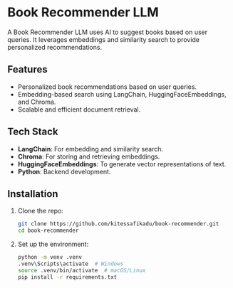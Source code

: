 # Book Recommender LLM

A Book Recommender LLM uses AI to suggest books based on user queries. It leverages embeddings and similarity search to provide personalized recommendations.

## Features

- Personalized book recommendations based on user queries.
- Embedding-based search using LangChain, HuggingFaceEmbeddings, and Chroma.
- Scalable and efficient document retrieval.

## Tech Stack

- **LangChain**: For embedding and similarity search.
- **Chroma**: For storing and retrieving embeddings.
- **HuggingFaceEmbeddings**: To generate vector representations of text.
- **Python**: Backend development.

## Installation

1. Clone the repo:

   ```bash
   git clone https://github.com/kitessafikadu/book-recommender.git
   cd book-recommender
   ```

2. Set up the environment:

   ```bash
   python -m venv .venv
   .venv\Scripts\activate  # Windows
   source .venv/bin/activate  # macOS/Linux
   pip install -r requirements.txt
   ```
